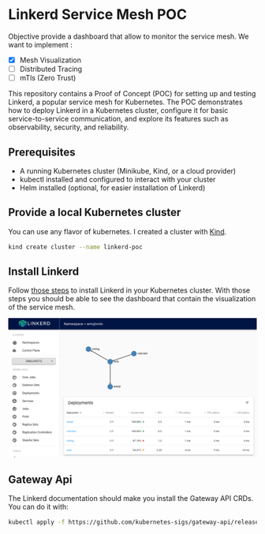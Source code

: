# Linkerd Service Mesh POC

Objective provide a dashboard that allow to monitor the service mesh. We want to implement :

- [x] Mesh Visualization
- [ ] Distributed Tracing
- [ ] mTls (Zero Trust)

This repository contains a Proof of Concept (POC) for setting up and testing Linkerd, a popular service mesh for Kubernetes. The POC demonstrates how to deploy Linkerd in a Kubernetes cluster, configure it for basic service-to-service communication, and explore its features such as observability, security, and reliability.


## Prerequisites

- A running Kubernetes cluster (Minikube, Kind, or a cloud provider)
- kubectl installed and configured to interact with your cluster
- Helm installed (optional, for easier installation of Linkerd)


## Provide a local Kubernetes cluster

You can use any flavor of kubernetes. I created a cluster with [Kind](https://kind.sigs.k8s.io/).

```bash
kind create cluster --name linkerd-poc
```

## Install Linkerd

Follow [those steps](https://linkerd.io/2.18/getting-started/) to install Linkerd in your Kubernetes cluster.
With those steps you should be able to see the dashboard that contain the visualization of the service mesh.

![Service Mesh Visualization](mesh-visualization.png)

## Gateway Api

The Linkerd documentation should make you install the Gateway API CRDs. You can do it with:

```bash
kubectl apply -f https://github.com/kubernetes-sigs/gateway-api/releases/download/v1.2.1/standard-install.yaml
```
